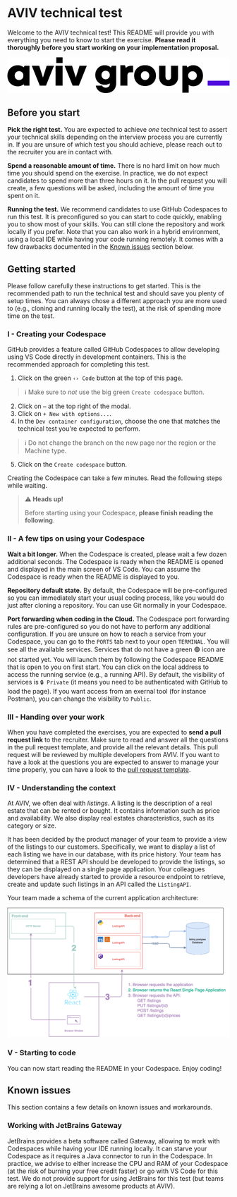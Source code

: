 # AVIV technical test

Welcome to the AVIV technical test! This README will provide you with everything you need to know to start the exercise.
**Please read it thoroughly before you start working on your implementation proposal.**

![AVIV logo](./docs/aviv-logo.svg)

## Before you start

**Pick the right test.** You are expected to achieve *one* technical test to assert your technical skills depending on the interview process you are currently in. If you are unsure of which test you should achieve, please reach out to the recruiter you are in contact with.

**Spend a reasonable amount of time.** There is no hard limit on how much time you should spend on the exercise. In practice, we do not expect candidates
to spend more than three hours on it. In the pull request you will create, a few questions will be asked, including the amount of time you spent on it.

**Running the test.** We recommend candidates to use GitHub Codespaces to run this test. It is preconfigured so you can start to code quickly, enabling you
to show most of your skills. You can still clone the repository and work locally if you prefer. Note that you can also work in a hybrid environment, using
a local IDE while having your code running remotely. It comes with a few drawbacks documented in the [Known issues](#known-issues) section below.

## Getting started

Please follow carefully these instructions to get started. This is the recommended path to run the technical test and should save you plenty of setup times.
You can always chose a different approach you are more used to (e.g., cloning and running locally the test), at the risk of spending more time on the test.

### I - Creating your Codespace

GitHub provides a feature called GitHub Codespaces to allow developing using VS Code directly in development containers. This is the recommended approach for
completing this test.

1. Click on the green `‹› Code` button at the top of this page.
> ℹ️ Make sure to *not* use the big green `Create codespace` button.
2. Click on `⋯` at the top right of the modal.
3. Click on `+ New with options...`.
4. In the `Dev container configuration`, choose the one that matches the technical test you're expected to perform.
> ℹ️ Do not change the branch on the new page nor the region or the Machine type.
5. Click on the `Create codespace` button.

Creating the Codespace can take a few minutes. Read the following steps while waiting.

> **⚠️ Heads up!**
> 
> Before starting using your Codespace, **please finish reading the following**.

### II - A few tips on using your Codespace

**Wait a bit longer.** When the Codespace is created, please wait a few dozen additional seconds. The Codespace is ready when the README is opened and displayed in the main screen of VS Code. You can assume the Codespace is ready when the README is displayed to you.

**Repository default state.** By default, the Codespace will be pre-configured so you can immediately start your usual coding process, like you would do just after cloning a repository. You can use Git normally in your Codespace.

**Port forwarding when coding in the Cloud.** The Codespace port forwarding rules are pre-configured so you do not have to perform
any additional configuration. If you are unsure on how to reach a service from your Codespace, you can go to the `PORTS` tab next to your open `TERMINAL`. You will see
all the available services. Services that do not have a green 🟢 icon are not started yet. You will launch them by following the Codespace README that is open to you on first start. You can click on the local address to access the running service (e.g., a running API). By default, the visibility of services is `🔒 Private` (it means you need to
be authenticated with GitHub to load the page). If you want access from an exernal tool (for instance Postman), you can change the visibility to `Public`.

### III - Handing over your work

When you have completed the exercises, you are expected to **send a pull request link** to the recruiter. Make sure to read and answer all the questions in the
pull request template, and provide all the relevant details. This pull request will be reviewed by multiple developers from AVIV. If you want to have
a look at the questions you are expected to answer to manage your time properly, you can have a look to the [pull request template](./.github/pull_request_template.md).

### IV - Understanding the context

At AVIV, we often deal with _listings_. A listing is the description of a real estate that can be rented or bought. It
contains information such as price and availability. We also display real estates characteristics, such as its category
or size.

It has been decided by the product manager of your team to provide a view of the listings to our customers. Specifically, we want to display
a list of each listing we have in our database, with its price history. Your team has determined that a REST
API should be developed to provide the listings, so they can be displayed on a single page application. Your colleagues developers have
already started to provide a resource endpoint to retrieve, create and update such listings in an API called the
`ListingAPI`.

Your team made a schema of the current application architecture:

![Application Architecture](./docs/Aviv-Technical-Test-Architecture.png "Application Architecture")

### V - Starting to code

You can now start reading the README in your Codespace. Enjoy coding!

## Known issues

This section contains a few details on known issues and workarounds.

### Working with JetBrains Gateway

JetBrains provides a beta software called Gateway, allowing to work with Codespaces while having your IDE running locally. It can starve your Codespace as it
requires a Java connector to run in the Codespace. In practice, we advise to either increase the CPU and RAM of your Codespace (at the risk of burning your free
credit faster) or go with VS Code for this test. We do not provide support for using JetBrains for this test (but teams are relying a lot on JetBrains awesome 
products at AVIV).
